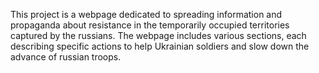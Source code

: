 This project is a webpage dedicated to spreading information and propaganda about resistance in the temporarily occupied territories captured by the russians. The webpage includes various sections, each describing specific actions to help Ukrainian soldiers and slow down the advance of russian troops.